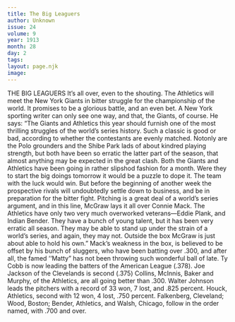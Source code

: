 ```yaml
---
title: The Big Leaguers
author: Unknown
issue: 24
volume: 9
year: 1913
month: 28
day: 2
tags:
layout: page.njk
image:
---
```

THE BIG LEAGUERS    It’s all over, even to the shouting. The Athletics will meet the New York Giants in bitter struggle for the championship of the world. It promises to be a glorious battle, and an even bet. A New York sporting writer can only see one way, and that, the Giants, of course. He says:    “The Giants and Athletics this year should furnish one of the most thrilling struggles of the world’s series history. Such a classic is good or bad, according to whether the contestants are evenly matched. Notonly are the Polo grounders and the Shibe Park lads of about kindred playing strength, but both have been so erratic the latter part of the season, that almost anything may be expected in the great clash.    Both the Giants and Athletics have been going in rather slipshod fashion for a month. Were they to start the big doings tomorrow it would be a puzzle to dope it. The team with the luck would win.       But before the beginning of another week the prospective rivals will undoubtedly settle down to business, and be in preparation for the bitter fight.    Pitching is a great deal of a world’s series argument, and in this line, McGraw lays it all over Connie Mack. The Athletics have only two very much overworked veterans—Eddie Plank, and Indian Bender. They have a bunch of young talent, but it has been very erratic all season. They may be able to stand up under the strain of a world’s series, and again, they may not.    Outside the box McGraw is just about able to hold his own.” Mack’s weakness in the box, is believed to be offset by his bunch of sluggers, who have been batting over .300, and after all, the famed ‘‘Matty” has not been throwing such wonderful ball of late.    Ty Cobb is now leading the batters of the American League (.378). Joe Jackson of the Clevelands is second (.375) Collins, McInnis, Baker and Murphy, of the Athletics, are all going better than .300.    Walter Johnson leads the pitchers with a record of 33 won, 7 lost, and .825 percent. Houck, Athletics, second with 12 won, 4 lost, .750 percent. Falkenberg, Cleveland; Wood, Boston; Bender, Athletics, and Walsh, Chicago, follow in the order named, with .700 and over.

